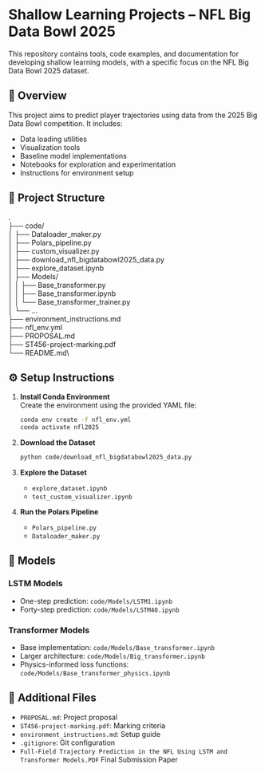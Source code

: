 # Shallow Learning Projects – NFL Big Data Bowl 2025

This repository contains tools, code examples, and documentation for developing shallow learning models, with a specific focus on the NFL Big Data Bowl 2025 dataset.

## 🏈 Overview

This project aims to predict player trajectories using data from the 2025 Big Data Bowl competition. It includes:

- Data loading utilities  
- Visualization tools  
- Baseline model implementations  
- Notebooks for exploration and experimentation  
- Instructions for environment setup  

## 📁 Project Structure

.\
├── code/\
│   ├── Dataloader_maker.py\
│   ├── Polars_pipeline.py\
│   ├── custom_visualizer.py\
│   ├── download_nfl_bigdatabowl2025_data.py\
│   ├── explore_dataset.ipynb\
│   ├── Models/\
│   │   ├── Base_transformer.py\
│   │   ├── Base_transformer.ipynb\
│   │   └── Base_transformer_trainer.py\
│   └── ...\
├── environment_instructions.md\
├── nfl_env.yml\
├── PROPOSAL.md\
├── ST456-project-marking.pdf\
└── README.md\
## ⚙️ Setup Instructions

1. **Install Conda Environment**  
   Create the environment using the provided YAML file:
   ```bash
   conda env create -f nfl_env.yml
   conda activate nfl2025
   ```

2. **Download the Dataset**
   ```bash
   python code/download_nfl_bigdatabowl2025_data.py
   ```

3. **Explore the Dataset**
   - `explore_dataset.ipynb`
   - `test_custom_visualizer.ipynb`

4. **Run the Polars Pipeline**
   - `Polars_pipeline.py`
   - `Dataloader_maker.py`

## 🧠 Models

### LSTM Models
- One-step prediction: `code/Models/LSTM1.ipynb`
- Forty-step prediction: `code/Models/LSTM40.ipynb`

### Transformer Models
- Base implementation: `code/Models/Base_transformer.ipynb`
- Larger architecture: `code/Models/Big_transformer.ipynb`
- Physics-informed loss functions: `code/Models/Base_transformer_physics.ipynb`

## 📄 Additional Files
- `PROPOSAL.md`: Project proposal
- `ST456-project-marking.pdf`: Marking criteria
- `environment_instructions.md`: Setup guide
- `.gitignore`: Git configuration
- `Full-Field Trajectory Prediction in the NFL Using LSTM and
Transformer Models.PDF` Final Submission Paper
